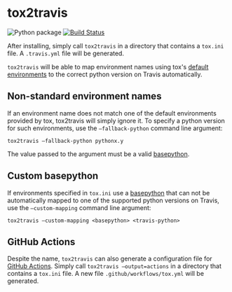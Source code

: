 # tox2travis

![Python package](https://github.com/mineo/tox2travis/workflows/Python%20package/badge.svg)
[![Build Status](https://travis-ci.org/mineo/tox2travis.svg?branch=master)](https://travis-ci.org/mineo/tox2travis)

After installing, simply call `tox2travis` in a directory that
contains a `tox.ini` file. A `.travis.yml` file will be generated.

`tox2travis` will be able to map environment names using tox's
[default
environments](https://tox.readthedocs.io/en/latest/example/basic.html#a-simple-tox-ini-default-environments)
to the correct python version on Travis automatically.

## Non-standard environment names

If an environment name does not match one of the default environments
provided by tox, tox2travis will simply ignore it. To specify a python
version for such environments, use the `–fallback-python` command line
argument:

```
tox2travis –fallback-python pythonx.y
```

The value passed to the argument must be a valid
[basepython](https://tox.readthedocs.io/en/latest/config.html#conf-basepython).

## Custom basepython

If environments specified in `tox.ini` use a
[basepython](https://tox.readthedocs.io/en/latest/config.html#conf-basepython)
that can not be automatically mapped to one of the supported python
versions on Travis, use the `–custom-mapping` command line argument:

```
tox2travis –custom-mapping <basepython> <travis-python>
```

## GitHub Actions

Despite the name, `tox2travis` can also generate a configuration file
for [GitHub Actions](https://github.com/features/actions). Simply call
`tox2travis –output=actions` in a directory that contains a
`tox.ini` file. A new file `.github/workflows/tox.yml` will be
generated.
